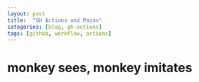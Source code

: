 ```yaml
---
layout: post
title:  "GH Actions and Pains"
categories: [blog, gh-actions]
tags: [github, workflow, actions]
---
```


# monkey sees, monkey imitates


